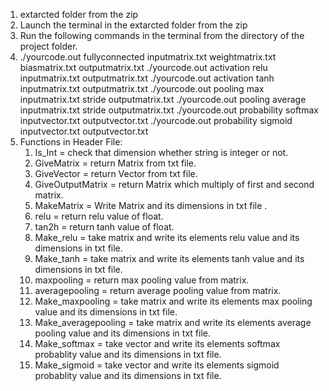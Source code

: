 1. extarcted folder from the zip
2. Launch the terminal in the extarcted folder from the zip
3. Run the following commands in the terminal from the directory of the project folder.
4. ./yourcode.out fullyconnected inputmatrix.txt weightmatrix.txt biasmatrix.txt outputmatrix.txt
   ./yourcode.out activation relu inputmatrix.txt outputmatrix.txt
   ./yourcode.out activation tanh inputmatrix.txt outputmatrix.txt
   ./yourcode.out pooling max inputmatrix.txt stride outputmatrix.txt
   ./yourcode.out pooling average inputmatrix.txt stride outputmatrix.txt
   ./yourcode.out probability softmax inputvector.txt outputvector.txt
   ./yourcode.out probability sigmoid inputvector.txt outputvector.txt
5. Functions in Header File:
    1) Is_Int = check that dimension whether string is integer or not.
    2) GiveMatrix = return Matrix from txt file.
    3) GiveVector = return Vector from txt file.
    4) GiveOutputMatrix = return Matrix which multiply of first and second matrix.
    5) MakeMatrix = Write Matrix and its dimensions in txt file .
    6) relu = return relu value of float.
    7) tan2h = return tanh value of float.
    8) Make_relu = take matrix and write its elements relu value and its dimensions in txt file.  
    9) Make_tanh = take matrix and write its elements tanh value and its dimensions in txt file.
   10) maxpooling = return max pooling value from matrix.
   11) averagepooling = return average pooling value from matrix.
   12) Make_maxpooling = take matrix and write its elements max pooling value and its dimensions in txt file. 
   13) Make_averagepooling = take matrix and write its elements average pooling value and its dimensions in txt file. 
   14) Make_softmax = take vector and write its elements softmax probablity value and its dimensions in txt file. 
   15) Make_sigmoid = take vector and write its elements sigmoid probablity value and its dimensions in txt file. 